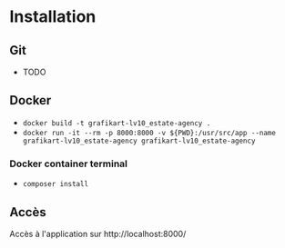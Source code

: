 # Installation

## Git
- TODO

## Docker

- ``docker build -t grafikart-lv10_estate-agency .``
- ``docker run -it --rm -p 8000:8000 -v ${PWD}:/usr/src/app --name grafikart-lv10_estate-agency grafikart-lv10_estate-agency``

### Docker container terminal

- ``composer install``

## Accès

Accès à l'application sur http://localhost:8000/
